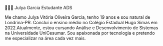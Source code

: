 👩🏽‍💻  Julya Garcia
Estudante ADS

Me chamo Julya Vitória Oliveira Garcia, tenho 19 anos e sou natural de Londrina-PR. Concluí o ensino médio no Colégio Estadual Hugo Simas em 2022.Atualmente, estou cursando Análise e Desenvolvimento de Sistemas na Universidade UniCesumar. Sou apaixonada por tecnologia e pretendo me especializar na área cada vez mais.  


